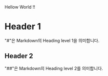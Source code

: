 Hellow World !!

# Header 1
"#"은 Markdown의 Heading level 1을 의미합니다.

## Header 2
"##"은 Markdown의 Heading level 2를 의미합니다.